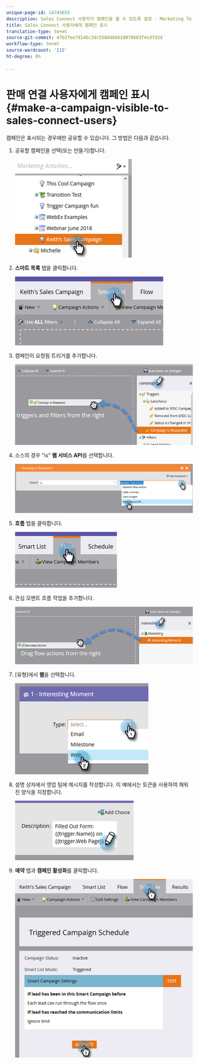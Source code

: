 ```yaml
---
unique-page-id: 14745655
description: Sales Connect 사용자가 캠페인을 볼 수 있도록 설정 - Marketing To Docs - 제품 설명서
title: Sales Connect 사용자에게 캠페인 표시
translation-type: tm+mt
source-git-commit: 47b2fee7d146c3dc558d4bbb10070683f4cdfd3d
workflow-type: tm+mt
source-wordcount: '115'
ht-degree: 0%

---
```



# 판매 연결 사용자에게 캠페인 표시 {#make-a-campaign-visible-to-sales-connect-users}

캠페인은 표시되는 경우에만 공유할 수 있습니다. 그 방법은 다음과 같습니다.

1. 공유할 캠페인을 선택(또는 만들기)합니다.

   ![](assets/one.png)

1. **스마트 목록** 탭을 클릭합니다.

   ![](assets/two.png)

1. 캠페인이 요청됨 트리거를 추가합니다.

   ![](assets/three.png)

1. 소스의 경우 &quot;is&quot; **웹 서비스 API**&#x200B;를 선택합니다.

   ![](assets/4.png)

1. **흐름** 탭을 클릭합니다.

   ![](assets/five.png)

1. 관심 모멘트 흐름 작업을 추가합니다.

   ![](assets/six.png)

1. [유형]에서 **웹**&#x200B;을 선택합니다.

   ![](assets/seven.png)

1. 설명 상자에서 영업 팀에 메시지를 작성합니다. 이 예에서는 토큰을 사용하여 채워진 양식을 지정합니다.

   ![](assets/eight.png)

1. **예약** 탭과 **캠페인 활성화**&#x200B;를 클릭합니다.

   ![](assets/nine.png)

